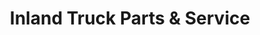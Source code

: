 ---
title: "Inland Truck Parts & Service"
url: /lubbock/inland-truck-parts-and-service/
shop: car repair
---